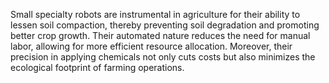 Small specialty robots are instrumental in agriculture for their ability to lessen soil compaction, thereby preventing soil degradation and promoting better crop growth. Their automated nature reduces the need for manual labor, allowing for more efficient resource allocation. Moreover, their precision in applying chemicals not only cuts costs but also minimizes the ecological footprint of farming operations.
